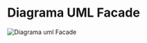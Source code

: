 # Diagrama UML Facade
![Diagrama uml Facade](https://github.com/user-attachments/assets/6d5f0a07-80a5-4375-bde5-7dd829fe0cb9)
